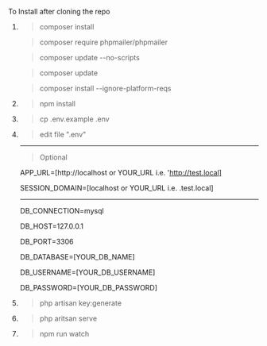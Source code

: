 To Install after cloning the repo

1. > composer install

   > composer require phpmailer/phpmailer
  
   > composer update --no-scripts  
   
   > composer update                 
   
   > composer install --ignore-platform-reqs
   
3. > npm install

3. > cp .env.example .env
4. > edit file ".env"

    
    ------------------------------------------------------------------
    > Optional
    
    APP_URL=[http://localhost or YOUR_URL i.e. 'http://test.local]
  
    SESSION_DOMAIN=[localhost or YOUR_URL i.e. .test.local]
   
   ------------------------------------------------------------------

    DB_CONNECTION=mysql
    
    DB_HOST=127.0.0.1
    
    DB_PORT=3306
    
    DB_DATABASE=[YOUR_DB_NAME]
    
    DB_USERNAME=[YOUR_DB_USERNAME]
    
    DB_PASSWORD=[YOUR_DB_PASSWORD]

5. > php artisan key:generate
6. > php aritsan serve
7. > npm run watch
